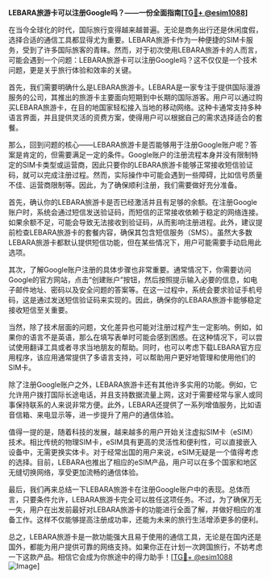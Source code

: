 **LEBARA旅游卡可以注册Google吗？——一份全面指南[[TG💪+ @esim1088](https://t.me/s/esim1088)]**

在当今全球化的时代，国际旅行变得越来越普遍。无论是商务出行还是休闲度假，选择合适的通信工具都显得尤为重要。LEBARA旅游卡作为一种便捷的SIM卡服务，受到了许多国际旅客的青睐。然而，对于初次使用LEBARA旅游卡的人而言，可能会遇到一个问题：LEBARA旅游卡可以注册Google吗？这不仅仅是一个技术问题，更是关乎旅行体验和效率的关键。

首先，我们需要明确什么是LEBARA旅游卡。LEBARA是一家专注于提供国际漫游服务的公司，其推出的旅游卡主要面向短期到中长期的国际游客。用户可以通过购买LEBARA旅游卡，在目的地国家轻松接入当地的移动网络。这种卡通常支持多种语言界面，并且提供灵活的资费方案，使得用户可以根据自己的需求选择适合的套餐。

那么，回到问题的核心——LEBARA旅游卡是否能够用于注册Google账户呢？答案是肯定的，但需要满足一定的条件。Google账户的注册流程本身并没有限制特定的SIM卡类型或运营商，因此只要你的LEBARA旅游卡能够正常接收短信验证码，就可以完成注册过程。然而，实际操作中可能会遇到一些障碍，比如信号质量不佳、运营商限制等。因此，为了确保顺利注册，我们需要做好充分准备。

首先，确认你的LEBARA旅游卡是否已经激活并且有足够的余额。在注册Google账户时，系统会通过短信发送验证码，而短信的正常接收依赖于稳定的网络连接。如果余额不足，可能会导致无法接收到验证码，从而影响注册进程。此外，建议提前检查LEBARA旅游卡的套餐内容，确保其包含短信服务（SMS）。虽然大多数LEBARA旅游卡都默认提供短信功能，但在某些情况下，用户可能需要手动启用此选项。

其次，了解Google账户注册的具体步骤也非常重要。通常情况下，你需要访问Google的官方网站，点击“创建账户”按钮，然后按照提示输入必要的信息，如电子邮件地址、密码以及安全问题的答案等。在这一过程中，系统会要求验证手机号码，这是通过发送短信验证码来实现的。因此，确保你的LEBARA旅游卡能够稳定接收短信至关重要。

当然，除了技术层面的问题，文化差异也可能对注册过程产生一定影响。例如，如果你的语言不是英语，那么在填写表单时可能会感到困惑。在这种情况下，可以尝试使用翻译工具或者寻求当地朋友的帮助。同时，也可以考虑下载LEBARA官方应用程序，该应用通常提供了多语言支持，可以帮助用户更好地管理和使用他们的SIM卡。

除了注册Google账户之外，LEBARA旅游卡还有其他许多实用的功能。例如，它允许用户拨打国际长途电话，并且支持数据流量上网，这对于需要经常与家人或同事保持联系的人来说非常方便。此外，LEBARA还提供了一系列增值服务，比如语音信箱、来电显示等，进一步提升了用户的通信体验。

值得一提的是，随着科技的发展，越来越多的用户开始关注虚拟SIM卡（eSIM）技术。相比传统的物理SIM卡，eSIM具有更高的灵活性和便利性，可以直接嵌入设备中，无需更换实体卡。对于经常出国的用户来说，eSIM无疑是一个值得考虑的选择。目前，LEBARA也推出了相应的eSIM产品，用户可以在多个国家和地区无缝切换网络，享受更加流畅的通信体验。

最后，我们再来总结一下LEBARA旅游卡在注册Google账户中的表现。总体而言，只要条件允许，LEBARA旅游卡完全可以胜任这项任务。不过，为了确保万无一失，用户在出发前最好对LEBARA旅游卡的功能进行全面了解，并做好相应的准备工作。这样不仅能够提高注册成功率，还能为未来的旅行生活增添更多的便利。

总之，LEBARA旅游卡是一款功能强大且易于使用的通信工具，无论是在国内还是国外，都能为用户提供可靠的网络支持。如果你正在计划一次跨国旅行，不妨考虑一下这款产品。相信它会成为你旅途中的得力助手！[[TG💪+ @esim1088](https://t.me/s/esim1088) ![Image](https://i.postimg.cc/4NQfJmqS/Snipaste-2025-05-13-00-14-12.png)]